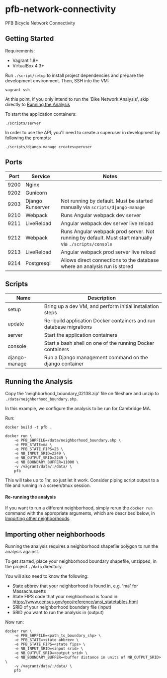 # pfb-network-connectivity

PFB Bicycle Network Connectivity

## Getting Started

Requirements:
- Vagrant 1.8+
- VirtualBox 4.3+

Run `./script/setup` to install project dependencies and prepare the development environment. Then, SSH into the VM:
```
vagrant ssh
```

At this point, if you only intend to run the 'Bike Network Analysis', skip directly to [Running the Analysis](#running-the-analysis)

To start the application containers:
```
./scripts/server
```

In order to use the API, you'll need to create a superuser in development by following the prompts:
```
./scripts/django-manage createsuperuser
```

## Ports

| Port | Service | Notes |
| ---- | ------- | ----- |
| 9200 | Nginx ||
| 9202 | Gunicorn ||
| 9203 | Django Runserver | Not running by default. Must be started manually via `scripts/django-manage` |
| 9210 | Webpack | Runs Angular webpack dev server |
| 9211 | LiveReload | Angular webpack dev server live reload |
| 9212 | Webpack | Runs Angular webpack prod server. Not running by default. Must start manually via `./scripts/console` |
| 9213 | LiveReload | Angular webpack prod server live reload |
| 9214 | Postgresql | Allows direct connections to the database where an analysis run is stored |


## Scripts

| Name | Description |
| ---- | ----------- |
| setup | Bring up a dev VM, and perform initial installation steps |
| update | Re-build application Docker containers and run database migrations |
| server | Start the application containers |
| console | Start a bash shell on one of the running Docker containers |
| django-manage | Run a Django management command on the django container |


## Running the Analysis

Copy the 'neighborhood_boundary_02138.zip' file on fileshare and unzip to `./data/neighborhood_boundary.shp`.

In this example, we configure the analysis to be run for Cambridge MA.

Run:
```
docker build -t pfb .

docker run \
    -e PFB_SHPFILE=/data/neighborhood_boundary.shp \
    -e PFB_STATE=ma \
    -e PFB_STATE_FIPS=25 \
    -e NB_INPUT_SRID=2249 \
    -e NB_OUTPUT_SRID=2249 \
    -e NB_BOUNDARY_BUFFER=11000 \
    -v /vagrant/data/:/data/ \
    pfb
```

This will take up to 1hr, so just let it work. Consider piping script output to a file and running in
a screen/tmux session.

#### Re-running the analysis

If you want to run a different neighborhood, simply rerun the `docker run` command with the
appropriate arguments, which are described below, in [Importing other neighborhoods](#importing-other-neighborhoods).


## Importing other neighborhoods

Running the analysis requires a neighborhood shapefile polygon to run the analysis against.

To get started, place your neighborhood boundary shapefile, unzipped, in the project `./data` directory.

You will also need to know the following:
- State abbrev that your neighborhood is found in, e.g. 'ma' for Massachussetts
- State FIPS code that your neighborhood is found in: https://www.census.gov/geo/reference/ansi_statetables.html
- SRID of your neighborhood boundary file (input)
- SRID you want to run the analysis in (output)

Now run:
```
docker run \
    -e PFB_SHPFILE=<path_to_boundary_shp> \
    -e PFB_STATE=<state abbrev> \
    -e PFB_STATE_FIPS=<state fips> \
    -e NB_INPUT_SRID=<input srid> \
    -e NB_OUTPUT_SRID=<output srid> \
    -e NB_BOUNDARY_BUFFER=<buffer distance in units of NB_OUTPUT_SRID> \
    -v /vagrant/data/:/data/ \
    pfb
```
